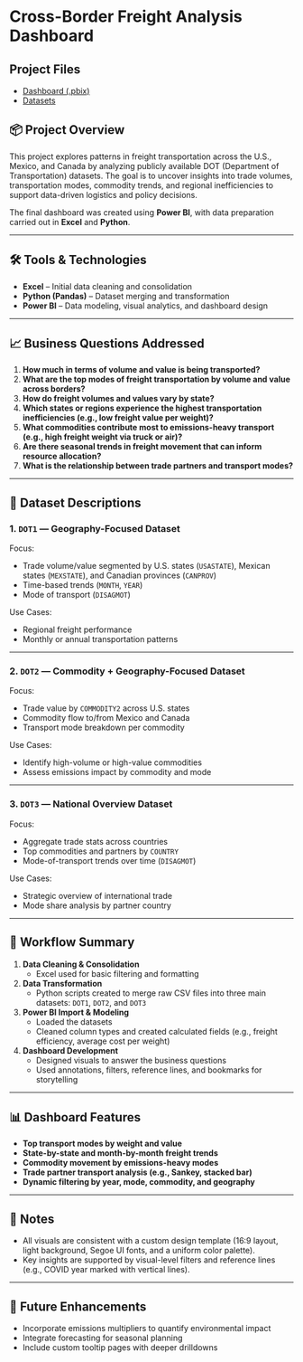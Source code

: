 # Cross-Border Freight Analysis Dashboard

## Project Files
- [Dashboard (.pbix)](https://drive.google.com/drive/folders/1qjOiJw4o9lkRaSCbwxcGu4peaTrW1_WB?usp=sharing)
- [Datasets](https://drive.google.com/drive/folders/14re3G-zED98MUEl2u0LFU6BGOHBpU-rp?usp=sharing)

## 📦 Project Overview

This project explores patterns in freight transportation across the U.S., Mexico, and Canada by analyzing publicly available DOT (Department of Transportation) datasets. The goal is to uncover insights into trade volumes, transportation modes, commodity trends, and regional inefficiencies to support data-driven logistics and policy decisions.

The final dashboard was created using **Power BI**, with data preparation carried out in **Excel** and **Python**.

---

## 🛠️ Tools & Technologies

- **Excel** – Initial data cleaning and consolidation  
- **Python (Pandas)** – Dataset merging and transformation  
- **Power BI** – Data modeling, visual analytics, and dashboard design

---

## 📈 Business Questions Addressed

1. **How much in terms of volume and value is being transported?**
2. **What are the top modes of freight transportation by volume and value across borders?**
3. **How do freight volumes and values vary by state?**
4. **Which states or regions experience the highest transportation inefficiencies (e.g., low freight value per weight)?**
5. **What commodities contribute most to emissions-heavy transport (e.g., high freight weight via truck or air)?**
6. **Are there seasonal trends in freight movement that can inform resource allocation?**
7. **What is the relationship between trade partners and transport modes?**

---

## 📂 Dataset Descriptions

### 1. `DOT1` — **Geography-Focused Dataset**
Focus:
- Trade volume/value segmented by U.S. states (`USASTATE`), Mexican states (`MEXSTATE`), and Canadian provinces (`CANPROV`)
- Time-based trends (`MONTH`, `YEAR`)
- Mode of transport (`DISAGMOT`)

Use Cases:
- Regional freight performance
- Monthly or annual transportation patterns

---

### 2. `DOT2` — **Commodity + Geography-Focused Dataset**
Focus:
- Trade value by `COMMODITY2` across U.S. states
- Commodity flow to/from Mexico and Canada
- Transport mode breakdown per commodity

Use Cases:
- Identify high-volume or high-value commodities
- Assess emissions impact by commodity and mode

---

### 3. `DOT3` — **National Overview Dataset**
Focus:
- Aggregate trade stats across countries
- Top commodities and partners by `COUNTRY`
- Mode-of-transport trends over time (`DISAGMOT`)

Use Cases:
- Strategic overview of international trade
- Mode share analysis by partner country

---

## 🔄 Workflow Summary

1. **Data Cleaning & Consolidation**  
   - Excel used for basic filtering and formatting
2. **Data Transformation**  
   - Python scripts created to merge raw CSV files into three main datasets: `DOT1`, `DOT2`, and `DOT3`
3. **Power BI Import & Modeling**  
   - Loaded the datasets
   - Cleaned column types and created calculated fields (e.g., freight efficiency, average cost per weight)
4. **Dashboard Development**  
   - Designed visuals to answer the business questions
   - Used annotations, filters, reference lines, and bookmarks for storytelling

---

## 📊 Dashboard Features

- **Top transport modes by weight and value**
- **State-by-state and month-by-month freight trends**
- **Commodity movement by emissions-heavy modes**
- **Trade partner transport analysis (e.g., Sankey, stacked bar)**
- **Dynamic filtering by year, mode, commodity, and geography**

---

## 📌 Notes

- All visuals are consistent with a custom design template (16:9 layout, light background, Segoe UI fonts, and a uniform color palette).
- Key insights are supported by visual-level filters and reference lines (e.g., COVID year marked with vertical lines).

---

## 🚀 Future Enhancements

- Incorporate emissions multipliers to quantify environmental impact
- Integrate forecasting for seasonal planning
- Include custom tooltip pages with deeper drilldowns

